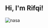 ## Hi, I'm Rifqi!

<!--
**rifqialfajar/rifqialfajar** is a ✨ _special_ ✨ repository because its `README.md` (this file) appears on your GitHub profile.

Here are some ideas to get you started:

- 🔭 I’m currently working on ...
- 🌱 I’m currently learning ...
- 👯 I’m looking to collaborate on ...
- 🤔 I’m looking for help with ...
- 💬 Ask me about ...
- 📫 How to reach me: ...
- 😄 Pronouns: ...
- ⚡ Fun fact: ...
-->

![nasa](https://media2.giphy.com/media/v1.Y2lkPTc5MGI3NjExcmpvaXdmaXJvZnY4ejhzeWN5NDNycHZqcTE4YzZyYnJrd2twenY4OCZlcD12MV9pbnRlcm5hbF9naWZfYnlfaWQmY3Q9Zw/IoOlNyP7CzAVKRHYoU/giphy.gif)
